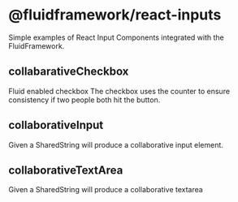 # @fluidframework/react-inputs

Simple examples of React Input Components integrated with the FluidFramework.

## collabarativeCheckbox
Fluid enabled checkbox
The checkbox uses the counter to ensure consistency if two people both hit the button.

## collaborativeInput
Given a SharedString will produce a collaborative input element.

## collaborativeTextArea
Given a SharedString will produce a collaborative textarea
